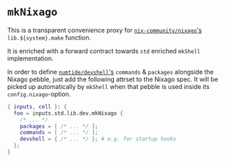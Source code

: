 # `mkNixago`

This is a transparent convenience proxy for [`nix-community/nixago`'s][nixago] `lib.${system}.make` function.

It is enriched with a forward contract towards `std` enriched `mkShell` implementation.

In order to define [`numtide/devshell`'s][numtide-devshell] `commands` & `packages` alongside the Nixago pebble,
just add the following attrset to the Nixago spec. It will be picked up automatically by `mkShell` when that pebble
is used inside its `config.nixago`-option.

```nix
{ inputs, cell }: {
  foo = inputs.std.lib.dev.mkNixago {
    /* ... */
    packages = [ /* ... */ ];
    commands = [ /* ... */ ];
    devshell = { /* ... */ }; # e.g. for startup hooks
  };
}
```

[nixago]: https://github.com/nix-community/nixago
[numtide-devshell]: https://github.com/numtide/devshell
